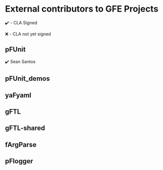 # External contributors to GFE Projects

:heavy_check_mark: - CLA Signed

:x: - CLA not yet signed

## pFUnit

:heavy_check_mark: Sean Santos

## pFUnit_demos

## yaFyaml

## gFTL

## gFTL-shared

## fArgParse

## pFlogger




